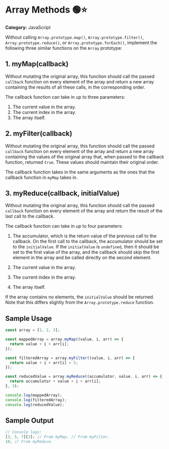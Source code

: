 # Array Methods 🟢⭐

**Category:** JavaScript

Without calling `Array.prototype.map()`, `Array.prototype.filter()`, `Array.prototype.reduce()`, or `Array.prototype.forEach()`, implement the following three similar functions on the `Array` prototype:

## 1. myMap(callback)

Without mutating the original array, this function should call the passed `callback` function on every element of the array and return a new array containing the results of all these calls, in the corresponding order.

The callback function can take in up to three parameters:

1. The current value in the array.
2. The current index in the array.
3. The array itself.

## 2. myFilter(callback)

Without mutating the original array, this function should call the passed `callback` function on every element of the array and return a new array containing the values of the original array that, when passed to the callback function, returned `true`. These values should maintain their original order.

The callback function takes in the same arguments as the ones that the callback function in `myMap` takes in.

## 3. myReduce(callback, initialValue)

Without mutating the original array, this function should call the passed `callback` function on every element of the array and return the result of the last call to the callback.

The callback function can take in up to four parameters:

1. The accumulator, which is the return value of the previous call to the callback. On the first call to the callback, the accumulator should be set to the `initialValue`. If the `initialValue` is `undefined`, then it should be set to the first value of the array, and the callback should skip the first element in the array and be called directly on the second element.

2. The current value in the array.

3. The current index in the array.

4. The array itself.

If the array contains no elements, the `initialValue` should be returned. Note that this differs slightly from the `Array.prototype.reduce` function.

## Sample Usage

```javascript
const array = [1, 2, 3];

const mappedArray = array.myMap((value, i, arr) => {
  return value + i + arr[i];
});

const filteredArray = array.myFilter((value, i, arr) => {
  return value + i + arr[i] > 5;
});

const reducedValue = array.myReduce((accumulator, value, i, arr) => {
  return accumulator + value + i + arr[i];
}, 3);

console.log(mappedArray);
console.log(filteredArray);
console.log(reducedValue);
```

## Sample Output

```javascript
// Console logs:
[3, 5, 7][3]; // From myMap. // From myFilter.
18; // From myReduce.
```
